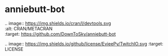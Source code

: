 # anniebutt-bot

.. image:: https://img.shields.io/cran/l/devtools.svg   
    :alt: CRAN/METACRAN   
    :target: https://github.com/DownToSky/anniebutt-bot

.. image:: https://img.shields.io/github/license/EvieePy/TwitchIO.svg
    :target: LICENSE

